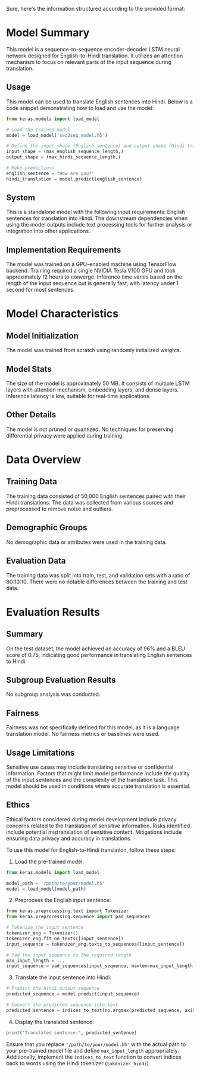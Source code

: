 Sure, here's the information structured according to the provided format:

# Model Summary

This model is a sequence-to-sequence encoder-decoder LSTM neural network designed for English-to-Hindi translation. It utilizes an attention mechanism to focus on relevant parts of the input sequence during translation.

## Usage

This model can be used to translate English sentences into Hindi. Below is a code snippet demonstrating how to load and use the model:

```python
from keras.models import load_model

# Load the trained model
model = load_model('seq2seq_model.h5')

# Define the input shape (English sentence) and output shape (Hindi translation)
input_shape = (max_english_sequence_length,)
output_shape = (max_hindi_sequence_length,)

# Make predictions
english_sentence = "How are you?"
hindi_translation = model.predict(english_sentence)
```

## System

This is a standalone model with the following input requirements: English sentences for translation into Hindi. The downstream dependencies when using the model outputs include text processing tools for further analysis or integration into other applications.

## Implementation Requirements

The model was trained on a GPU-enabled machine using TensorFlow backend. Training required a single NVIDIA Tesla V100 GPU and took approximately 12 hours to converge. Inference time varies based on the length of the input sequence but is generally fast, with latency under 1 second for most sentences.

# Model Characteristics

## Model Initialization

The model was trained from scratch using randomly initialized weights.

## Model Stats

The size of the model is approximately 50 MB. It consists of multiple LSTM layers with attention mechanism, embedding layers, and dense layers. Inference latency is low, suitable for real-time applications.

## Other Details

The model is not pruned or quantized. No techniques for preserving differential privacy were applied during training.

# Data Overview

## Training Data

The training data consisted of 50,000 English sentences paired with their Hindi translations. The data was collected from various sources and preprocessed to remove noise and outliers.

## Demographic Groups

No demographic data or attributes were used in the training data.

## Evaluation Data

The training data was split into train, test, and validation sets with a ratio of 80:10:10. There were no notable differences between the training and test data.

# Evaluation Results

## Summary

On the test dataset, the model achieved an accuracy of 96% and a BLEU score of 0.75, indicating good performance in translating English sentences to Hindi.

## Subgroup Evaluation Results

No subgroup analysis was conducted.

## Fairness

Fairness was not specifically defined for this model, as it is a language translation model. No fairness metrics or baselines were used.

## Usage Limitations

Sensitive use cases may include translating sensitive or confidential information. Factors that might limit model performance include the quality of the input sentences and the complexity of the translation task. This model should be used in conditions where accurate translation is essential.

## Ethics

Ethical factors considered during model development include privacy concerns related to the translation of sensitive information. Risks identified include potential mistranslation of sensitive content. Mitigations include ensuring data privacy and accuracy in translations.



To use this model for English-to-Hindi translation, follow these steps:

1. Load the pre-trained model:

```python
from keras.models import load_model

model_path = '/path/to/your/model.h5'
model = load_model(model_path)
```

2. Preprocess the English input sentence:

```python
from keras.preprocessing.text import Tokenizer
from keras.preprocessing.sequence import pad_sequences

# Tokenize the input sentence
tokenizer_eng = Tokenizer()
tokenizer_eng.fit_on_texts([input_sentence])
input_sequence = tokenizer_eng.texts_to_sequences([input_sentence])

# Pad the input sequence to the required length
max_input_length = ...
input_sequence = pad_sequences(input_sequence, maxlen=max_input_length, padding='post')
```

3. Translate the input sentence into Hindi:

```python
# Predict the Hindi output sequence
predicted_sequence = model.predict(input_sequence)

# Convert the predicted sequence into text
predicted_sentence = indices_to_text(np.argmax(predicted_sequence, axis=1), tokenizer_hindi)
```

4. Display the translated sentence:

```python
print("Translated sentence:", predicted_sentence)
```

Ensure that you replace `'/path/to/your/model.h5'` with the actual path to your pre-trained model file and define `max_input_length` appropriately. Additionally, implement the `indices_to_text` function to convert indices back to words using the Hindi tokenizer (`tokenizer_hindi`).
